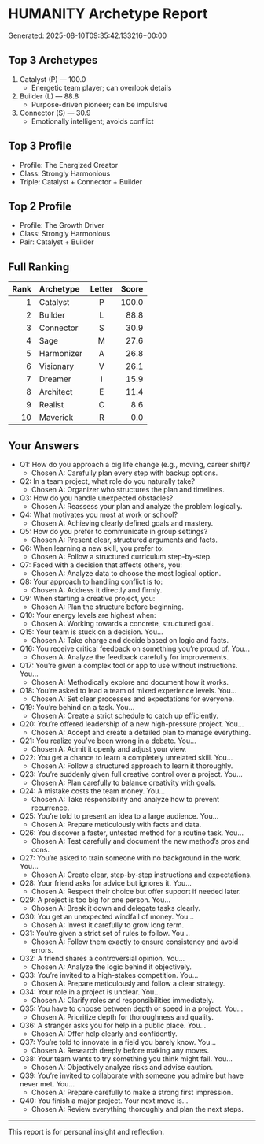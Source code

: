 # HUMANITY Archetype Report

Generated: 2025-08-10T09:35:42.133216+00:00

## Top 3 Archetypes

1. Catalyst (P) — 100.0
   - Energetic team player; can overlook details
2. Builder (L) — 88.8
   - Purpose-driven pioneer; can be impulsive
3. Connector (S) — 30.9
   - Emotionally intelligent; avoids conflict

## Top 3 Profile

- Profile: The Energized Creator
- Class: Strongly Harmonious
- Triple: Catalyst + Connector + Builder

## Top 2 Profile

- Profile: The Growth Driver
- Class: Strongly Harmonious
- Pair: Catalyst + Builder

## Full Ranking

| Rank | Archetype | Letter | Score |
| ---: | :-- | :--: | ---: |
| 1 | Catalyst | P | 100.0 |
| 2 | Builder | L | 88.8 |
| 3 | Connector | S | 30.9 |
| 4 | Sage | M | 27.6 |
| 5 | Harmonizer | A | 26.8 |
| 6 | Visionary | V | 26.1 |
| 7 | Dreamer | I | 15.9 |
| 8 | Architect | E | 11.4 |
| 9 | Realist | C | 8.6 |
| 10 | Maverick | R | 0.0 |

## Your Answers

- Q1: How do you approach a big life change (e.g., moving, career shift)?
  - Chosen A: Carefully plan every step with backup options.
- Q2: In a team project, what role do you naturally take?
  - Chosen A: Organizer who structures the plan and timelines.
- Q3: How do you handle unexpected obstacles?
  - Chosen A: Reassess your plan and analyze the problem logically.
- Q4: What motivates you most at work or school?
  - Chosen A: Achieving clearly defined goals and mastery.
- Q5: How do you prefer to communicate in group settings?
  - Chosen A: Present clear, structured arguments and facts.
- Q6: When learning a new skill, you prefer to:
  - Chosen A: Follow a structured curriculum step-by-step.
- Q7: Faced with a decision that affects others, you:
  - Chosen A: Analyze data to choose the most logical option.
- Q8: Your approach to handling conflict is to:
  - Chosen A: Address it directly and firmly.
- Q9: When starting a creative project, you:
  - Chosen A: Plan the structure before beginning.
- Q10: Your energy levels are highest when:
  - Chosen A: Working towards a concrete, structured goal.
- Q15: Your team is stuck on a decision. You…
  - Chosen A: Take charge and decide based on logic and facts.
- Q16: You receive critical feedback on something you’re proud of. You…
  - Chosen A: Analyze the feedback carefully for improvements.
- Q17: You’re given a complex tool or app to use without instructions. You…
  - Chosen A: Methodically explore and document how it works.
- Q18: You’re asked to lead a team of mixed experience levels. You…
  - Chosen A: Set clear processes and expectations for everyone.
- Q19: You’re behind on a task. You…
  - Chosen A: Create a strict schedule to catch up efficiently.
- Q20: You’re offered leadership of a new high-pressure project. You…
  - Chosen A: Accept and create a detailed plan to manage everything.
- Q21: You realize you’ve been wrong in a debate. You…
  - Chosen A: Admit it openly and adjust your view.
- Q22: You get a chance to learn a completely unrelated skill. You…
  - Chosen A: Follow a structured approach to learn it thoroughly.
- Q23: You’re suddenly given full creative control over a project. You…
  - Chosen A: Plan carefully to balance creativity with goals.
- Q24: A mistake costs the team money. You…
  - Chosen A: Take responsibility and analyze how to prevent recurrence.
- Q25: You’re told to present an idea to a large audience. You…
  - Chosen A: Prepare meticulously with facts and data.
- Q26: You discover a faster, untested method for a routine task. You…
  - Chosen A: Test carefully and document the new method’s pros and cons.
- Q27: You’re asked to train someone with no background in the work. You…
  - Chosen A: Create clear, step-by-step instructions and expectations.
- Q28: Your friend asks for advice but ignores it. You…
  - Chosen A: Respect their choice but offer support if needed later.
- Q29: A project is too big for one person. You…
  - Chosen A: Break it down and delegate tasks clearly.
- Q30: You get an unexpected windfall of money. You…
  - Chosen A: Invest it carefully to grow long term.
- Q31: You’re given a strict set of rules to follow. You…
  - Chosen A: Follow them exactly to ensure consistency and avoid errors.
- Q32: A friend shares a controversial opinion. You…
  - Chosen A: Analyze the logic behind it objectively.
- Q33: You’re invited to a high-stakes competition. You…
  - Chosen A: Prepare meticulously and follow a clear strategy.
- Q34: Your role in a project is unclear. You…
  - Chosen A: Clarify roles and responsibilities immediately.
- Q35: You have to choose between depth or speed in a project. You…
  - Chosen A: Prioritize depth for thoroughness and quality.
- Q36: A stranger asks you for help in a public place. You…
  - Chosen A: Offer help clearly and confidently.
- Q37: You’re told to innovate in a field you barely know. You…
  - Chosen A: Research deeply before making any moves.
- Q38: Your team wants to try something you think might fail. You…
  - Chosen A: Objectively analyze risks and advise caution.
- Q39: You’re invited to collaborate with someone you admire but have never met. You…
  - Chosen A: Prepare carefully to make a strong first impression.
- Q40: You finish a major project. Your next move is…
  - Chosen A: Review everything thoroughly and plan the next steps.

---

This report is for personal insight and reflection.
